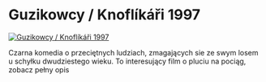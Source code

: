 Guzikowcy / Knoflíkáři 1997 
=============
[![Guzikowcy / Knoflíkáři 1997 ](http://vidos.pl/images/player.gif)](http://vidos.pl/guzikowcy-knoflki-1997)

 Czarna komedia o przeciętnych ludziach, zmagających sie ze swym losem u schyłku dwudziestego wieku. To interesujący film o pluciu na pociąg, zobacz pełny opis
